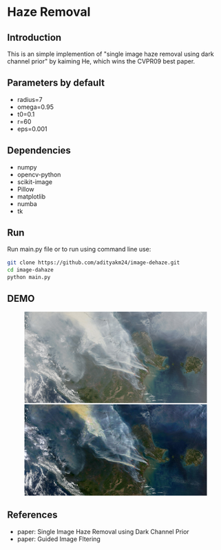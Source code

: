 # Haze Removal

## Introduction

This is an simple implemention of "single image haze removal using dark channel prior" by kaiming He, which wins the CVPR09 best paper.

## Parameters by default
- radius=7
- omega=0.95
- t0=0.1
- r=60
- eps=0.001

## Dependencies

- numpy
- opencv-python
- scikit-image
- Pillow
- matplotlib
- numba
- tk

## Run
Run main.py file or to run using command line use:
```bash
git clone https://github.com/adityakm24/image-dehaze.git
cd image-dahaze
python main.py
```


## DEMO


<figure class="half">
    <img src="demo/nasa-haze.jpg">
    <img src="demo/nasa-haze_dehazed.jpg">
</figure>


## References

- paper: Single Image Haze Removal using Dark Channel Prior
- paper: Guided Image Fltering
